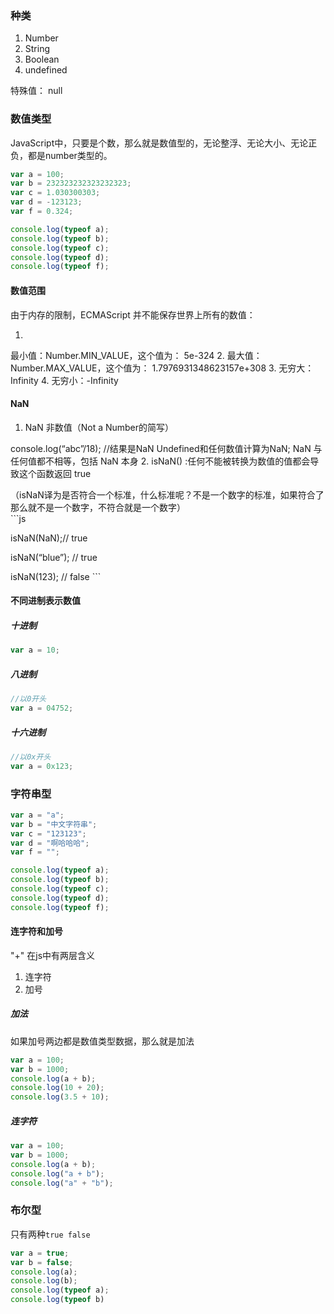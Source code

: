 ### 种类
1. Number
2. String
3. Boolean
4. undefined

特殊值： null

### 数值类型
JavaScript中，只要是个数，那么就是数值型的，无论整浮、无论大小、无论正负，都是number类型的。  

```js
var a = 100;
var b = 232323232323232323;
var c = 1.030300303;
var d = -123123;
var f = 0.324;

console.log(typeof a);
console.log(typeof b);
console.log(typeof c);
console.log(typeof d);
console.log(typeof f);
```

#### 数值范围
由于内存的限制，ECMAScript 并不能保存世界上所有的数值：  

1. 最小值：Number.MIN_VALUE，这个值为： 5e-324
2. 最大值：Number.MAX_VALUE，这个值为： 1.7976931348623157e+308
3. 无穷大：Infinity
4. 无穷小：-Infinity

#### NaN

1. NaN 非数值（Not a Number的简写）  
  console.log(“abc”/18);  //结果是NaNUndefined和任何数值计算为NaN;NaN 与任何值都不相等，包括 NaN 本身
2. isNaN() :任何不能被转换为数值的值都会导致这个函数返回 true   
  （isNaN译为是否符合一个标准，什么标准呢？不是一个数字的标准，如果符合了那么就不是一个数字，不符合就是一个数字）  
    ```js
    isNaN(NaN);// true  
    isNaN(“blue”); // true  
    isNaN(123); // false
    ```
    
#### 不同进制表示数值
##### 十进制
```js
var a = 10;
```

##### 八进制
```js
//以0开头
var a = 04752;
```

##### 十六进制
```js
//以0x开头
var a = 0x123;
```
 
### 字符串型
```js
var a = "a";
var b = "中文字符串";
var c = "123123";
var d = "啊哈哈哈";
var f = "";

console.log(typeof a);
console.log(typeof b);
console.log(typeof c);
console.log(typeof d);
console.log(typeof f);
```

#### 连字符和加号
"+" 在js中有两层含义  

1. 连字符
2. 加号

##### 加法
如果加号两边都是数值类型数据，那么就是加法

```js
var a = 100;
var b = 1000;
console.log(a + b);
console.log(10 + 20);
console.log(3.5 + 10);
```

##### 连字符
```js
var a = 100;
var b = 1000;
console.log(a + b);
console.log("a + b");
console.log("a" + "b");
```

### 布尔型
只有两种`true false`  

```js
var a = true;
var b = false;
console.log(a);
console.log(b);
console.log(typeof a);
console.log(typeof b)
```

